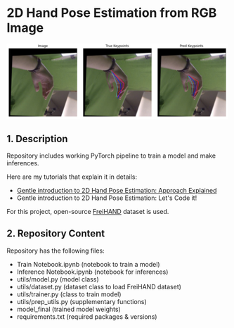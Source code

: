 # 2D Hand Pose Estimation from RGB Image

![Title](title.png)

## 1. Description
Repository includes working PyTorch pipeline to train a model and make inferences.

Here are my tutorials that explain it in details: 

- [Gentle introduction to 2D Hand Pose Estimation: Approach Explained](https://notrocketscience.blog/gentle-introduction-to-2d-hand-pose-estimation-approach-explained/)
- Gentle introduction to 2D Hand Pose Estimation: Let's Code it!


For this project, open-source [FreiHAND](https://lmb.informatik.uni-freiburg.de/resources/datasets/FreihandDataset.en.html) dataset is used.


## 2. Repository Content

Repository has the following files:

- Train Notebook.ipynb (notebook to train a model)
- Inference Notebook.ipynb (notebook for inferences)
- utils/model.py (model class)
- utils/dataset.py (dataset class to load FreiHAND dataset)
- utils/trainer.py (class to train model)
- utils/prep_utils.py (supplementary functions)
- model_final (trained model weights)
- requirements.txt (required packages & versions)




